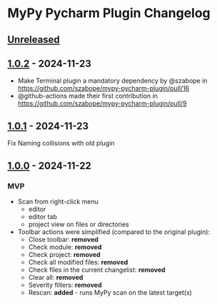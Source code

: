 # MyPy Pycharm Plugin Changelog

## [Unreleased]

## [1.0.2] - 2024-11-23

- Make Terminal plugin a mandatory dependency by @szabope in https://github.com/szabope/mypy-pycharm-plugin/pull/16
- @github-actions made their first contribution in https://github.com/szabope/mypy-pycharm-plugin/pull/9

## [1.0.1] - 2024-11-23

Fix Naming collisions with old plugin

## [1.0.0] - 2024-11-22

### MVP

- Scan from right-click menu
   - editor
   - editor tab
   - project view on files or directories
- Toolbar actions were simplified (compared to the original plugin):
     - Close toolbar: **removed**
     - Check module: **removed**
     - Check project: **removed**
     - Check all modified files: **removed**
     - Check files in the current changelist: **removed**
     - Clear all: **removed**
     - Severity filters: **removed**
     - Rescan: **added** - runs MyPy scan on the latest target(s)

[Unreleased]: https://github.com/szabope/mypy-pycharm/compare/v1.0.2...HEAD
[1.0.2]: https://github.com/szabope/mypy-pycharm/compare/v1.0.1...v1.0.2
[1.0.1]: https://github.com/szabope/mypy-pycharm/compare/v1.0.0...v1.0.1
[1.0.0]: https://github.com/szabope/mypy-pycharm/commits/v1.0.0
